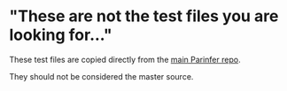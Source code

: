# "These are not the test files you are looking for..."

These test files are copied directly from the [main Parinfer repo].

They should not be considered the master source.

[main Parinfer repo]:https://github.com/shaunlebron/parinfer/tree/master/lib/test/parinfer/cases
